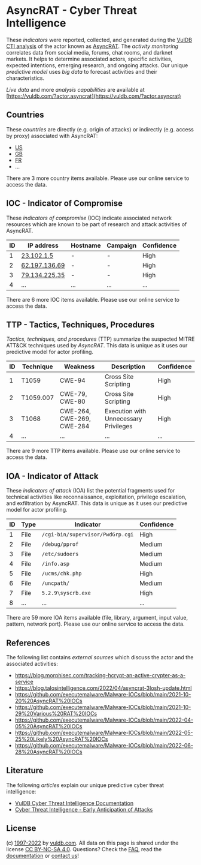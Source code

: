 # AsyncRAT - Cyber Threat Intelligence

These _indicators_ were reported, collected, and generated during the [VulDB CTI analysis](https://vuldb.com/?kb.cti) of the actor known as [AsyncRAT](https://vuldb.com/?actor.asyncrat). The _activity monitoring_ correlates data from social media, forums, chat rooms, and darknet markets. It helps to determine associated actors, specific activities, expected intentions, emerging research, and ongoing attacks. Our unique _predictive model_ uses _big data_ to forecast activities and their characteristics.

_Live data_ and more _analysis capabilities_ are available at [https://vuldb.com/?actor.asyncrat](https://vuldb.com/?actor.asyncrat)

## Countries

These _countries_ are directly (e.g. origin of attacks) or indirectly (e.g. access by proxy) associated with AsyncRAT:

* [US](https://vuldb.com/?country.us)
* [GB](https://vuldb.com/?country.gb)
* [FR](https://vuldb.com/?country.fr)
* ...

There are 3 more country items available. Please use our online service to access the data.

## IOC - Indicator of Compromise

These _indicators of compromise_ (IOC) indicate associated network resources which are known to be part of research and attack activities of AsyncRAT.

ID | IP address | Hostname | Campaign | Confidence
-- | ---------- | -------- | -------- | ----------
1 | [23.102.1.5](https://vuldb.com/?ip.23.102.1.5) | - | - | High
2 | [62.197.136.69](https://vuldb.com/?ip.62.197.136.69) | - | - | High
3 | [79.134.225.35](https://vuldb.com/?ip.79.134.225.35) | - | - | High
4 | ... | ... | ... | ...

There are 6 more IOC items available. Please use our online service to access the data.

## TTP - Tactics, Techniques, Procedures

_Tactics, techniques, and procedures_ (TTP) summarize the suspected MITRE ATT&CK techniques used by _AsyncRAT_. This data is unique as it uses our predictive model for actor profiling.

ID | Technique | Weakness | Description | Confidence
-- | --------- | -------- | ----------- | ----------
1 | T1059 | CWE-94 | Cross Site Scripting | High
2 | T1059.007 | CWE-79, CWE-80 | Cross Site Scripting | High
3 | T1068 | CWE-264, CWE-269, CWE-284 | Execution with Unnecessary Privileges | High
4 | ... | ... | ... | ...

There are 9 more TTP items available. Please use our online service to access the data.

## IOA - Indicator of Attack

These _indicators of attack_ (IOA) list the potential fragments used for technical activities like reconnaissance, exploitation, privilege escalation, and exfiltration by AsyncRAT. This data is unique as it uses our predictive model for actor profiling.

ID | Type | Indicator | Confidence
-- | ---- | --------- | ----------
1 | File | `/cgi-bin/supervisor/PwdGrp.cgi` | High
2 | File | `/debug/pprof` | Medium
3 | File | `/etc/sudoers` | Medium
4 | File | `/info.asp` | Medium
5 | File | `/ucms/chk.php` | High
6 | File | `/uncpath/` | Medium
7 | File | `5.2.9\syscrb.exe` | High
8 | ... | ... | ...

There are 59 more IOA items available (file, library, argument, input value, pattern, network port). Please use our online service to access the data.

## References

The following list contains _external sources_ which discuss the actor and the associated activities:

* https://blog.morphisec.com/tracking-hcrypt-an-active-crypter-as-a-service
* https://blog.talosintelligence.com/2022/04/asyncrat-3losh-update.html
* https://github.com/executemalware/Malware-IOCs/blob/main/2021-10-20%20AsyncRAT%20IOCs
* https://github.com/executemalware/Malware-IOCs/blob/main/2021-10-29%20Various%20RAT%20IOCs
* https://github.com/executemalware/Malware-IOCs/blob/main/2022-04-05%20AsyncRAT%20IOCs
* https://github.com/executemalware/Malware-IOCs/blob/main/2022-05-25%20Likely%20AsyncRAT%20IOCs
* https://github.com/executemalware/Malware-IOCs/blob/main/2022-06-28%20AsyncRAT%20IOCs

## Literature

The following _articles_ explain our unique predictive cyber threat intelligence:

* [VulDB Cyber Threat Intelligence Documentation](https://vuldb.com/?kb.cti)
* [Cyber Threat Intelligence - Early Anticipation of Attacks](https://www.scip.ch/en/?labs.20201022)

## License

(c) [1997-2022](https://vuldb.com/?kb.changelog) by [vuldb.com](https://vuldb.com/?kb.about). All data on this page is shared under the license [CC BY-NC-SA 4.0](https://creativecommons.org/licenses/by-nc-sa/4.0/). Questions? Check the [FAQ](https://vuldb.com/?kb.faq), read the [documentation](https://vuldb.com/?kb) or [contact us](https://vuldb.com/?contact)!
